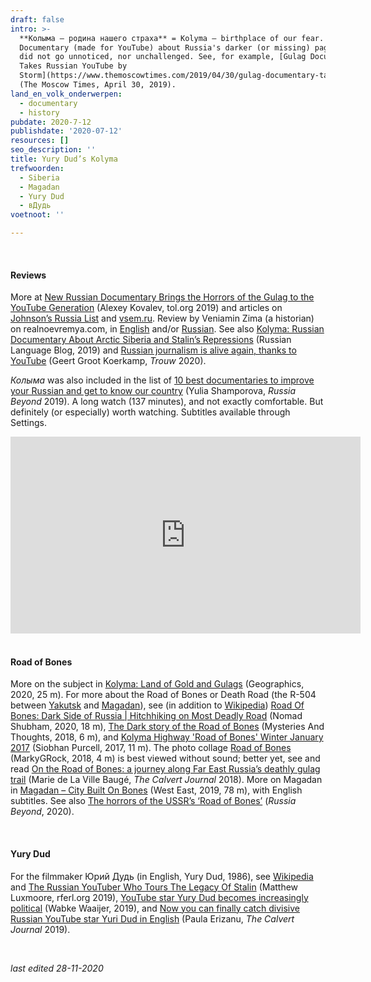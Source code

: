 ```yaml
---
draft: false
intro: >-
  **Колыма – родина нашего страха** = Kolyma – birthplace of our fear.
  Documentary (made for YouTube) about Russia's darker (or missing) pages. It
  did not go unnoticed, nor unchallenged. See, for example, [Gulag Documentary
  Takes Russian YouTube by
  Storm](https://www.themoscowtimes.com/2019/04/30/gulag-documentary-takes-russian-youtube-by-storm-a65442)
  (The Moscow Times, April 30, 2019).
land_en_volk_onderwerpen:
  - documentary
  - history
pubdate: 2020-7-12
publishdate: '2020-07-12'
resources: []
seo_description: ''
title: Yury Dud’s Kolyma
trefwoorden:
  - Siberia
  - Magadan
  - Yury Dud
  - вДудь
voetnoot: ''

---
```


<br/>

#### Reviews

More at [New Russian Documentary Brings the Horrors of the Gulag to the YouTube Generation](https://www.tol.org/client/article/28391-russia-stalin-gulag-documentary-yuri-dud-youtube.html) (Alexey Kovalev, tol.org 2019) and articles on [Johnson’s Russia List](https://russialist.org/jrl-newswatch-video-new-russian-documentary-brings-the-horrors-of-the-gulag-to-the-youtube-generation-yuri-duds-documentary-has-garnered-millions-of-views-in-days-from-global-voices-transi/) and [vsem.ru](https://info-vsem.ru/kolyma-rodina-nashego-straha-smotret-dokumentalnyj-film-jurija-dudja-o-chjom-sjuzhet-i-rasskazal-pro-kolymskij-kraj/). Review by Veniamin Zima (a historian) on realnoevremya.com, in [English](https://realnoevremya.com/articles/3541-famous-historian-veniamin-zima-on-the-film-kolyma-birthplace-of-our-fear) and/or [Russian](https://realnoevremya.ru/articles/139048-veniamin-zima---o-filme-kolyma-rodina-nashego-straha). See also [Kolyma: Russian Documentary About Arctic Siberia and Stalin’s Repressions](https://blogs.transparent.com/russian/kolyma-russian-documentary-about-artctic-siberia-and-stalins-repressions/) (Russian Language Blog, 2019) and [Russian journalism is alive again, thanks to YouTube](https://www.trouw.nl/buitenland/de-russische-journalistiek-leeft-weer-dankzij-youtube~bff1ded7/) (Geert Groot Koerkamp, *Trouw* 2020).

*Колыма* was also included in the list of [10 best documentaries to improve your Russian and get to know our country](https://www.rbth.com/arts/331194-10-best-documentaries-to-improve-your-russian) (Yulia Shamporova, *Russia Beyond* 2019). A long watch (137 minutes), and not exactly comfortable. But definitely (or especially) worth watching. Subtitles available through Settings.

<iframe width="560" height="315" src="https://www.youtube.com/embed/oo1WouI38rQ" frameborder="0" allow="accelerometer; autoplay; encrypted-media; gyroscope; picture-in-picture" allowfullscreen></iframe>

<br/>
<br/>

#### Road of Bones

More on the subject in [Kolyma: Land of Gold and Gulags](https://www.youtube.com/watch?v=1sXIpcY_Uo0) (Geographics, 2020, 25 m). For more about the Road of Bones or Death Road (the R-504 between [Yakutsk](https://nl.wikipedia.org/wiki/Jakoetsk) and [Magadan](https://nl.wikipedia.org/wiki/Magadan)), see (in addition to [Wikipedia](https://nl.wikipedia.org/wiki/R-504_(Rusland))) [Road Of Bones: Dark Side of Russia | Hitchhiking on Most Deadly Road](https://youtu.be/7NJuQ01Z4wM) (Nomad Shubham, 2020, 18 m), [The Dark story of the Road of Bones](https://youtu.be/47Fngw7kBHc) (Mysteries And Thoughts, 2018, 6 m), and [Kolyma Highway 'Road of Bones' Winter January 2017](https://youtu.be/J46vglp6g98) (Siobhan Purcell, 2017, 11 m). The photo collage [Road of Bones](https://youtu.be/rFgUqn6T9hw) (MarkyGRock, 2018, 4 m) is best viewed without sound; better yet, see and read [On the Road of Bones: a journey along Far East Russia’s deathly gulag trail](https://www.calvertjournal.com/features/show/9628/road-of-bones-far-east-russia-gulag-travel-photography) (Marie de La Ville Baugé, *The Calvert Journal* 2018). More on Magadan in [Magadan – City Built On Bones](https://youtu.be/kK99iy1Mw-o) (West East, 2019, 78 m), with English subtitles. See also [The horrors of the USSR’s ‘Road of Bones’](https://www.rbth.com/history/333033-road-bones-kolyma-gulag) (*Russia Beyond*, 2020).

<br/>

#### Yury Dud

For the filmmaker Юрий Дудь (in English, Yury Dud, 1986), see [Wikipedia](https://en.wikipedia.org/wiki/Yury_Dud) and [The Russian YouTuber Who Tours The Legacy Of Stalin](https://www.rferl.org/a/more-than-clickbait-millions-tune-in-as-russian-youtuber-tours-stalin-s-legacy/29908512.html) (Matthew Luxmoore, rferl.org 2019), [YouTube star Yury Dud becomes increasingly political](https://wabkewaaijer.com/2019/11/09/youtube-ster-joeri-doed-wordt-steeds-politieker/) (Wabke Waaijer, 2019), and [Now you can finally catch divisive Russian YouTube star Yuri Dud in English](https://www.calvertjournal.com/articles/show/11401/watch-russias-divisive-youtuber-yuri-dud-in-english) (Paula Erizanu, *The Calvert Journal* 2019).

<br/>

*last edited 28-11-2020*
